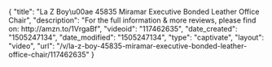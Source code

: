 {
    "title": "La Z Boy\u00ae 45835 Miramar Executive Bonded Leather Office Chair",
    "description": "For the full information & more reviews, please find on: http:\/\/amzn.to\/1VrgaBf",
    "videoid": "117462635",
    "date_created": "1505247134",
    "date_modified": "1505247134",
    "type": "captivate",
    "layout": "video",
    "url": "\/v\/la-z-boy-45835-miramar-executive-bonded-leather-office-chair\/117462635"
}